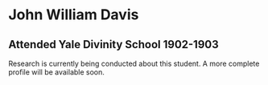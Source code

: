 # John William Davis
## Attended Yale Divinity School 1902-1903

Research is currently being conducted about this student. A more complete profile will be available soon.
